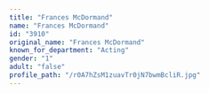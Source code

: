 ```yaml
---
title: "Frances McDormand"
name: "Frances McDormand"
id: "3910"
original_name: "Frances McDormand"
known_for_department: "Acting"
gender: "1"
adult: "false"
profile_path: "/r0A7hZsM1zuavTr0jN7bwmBcliR.jpg"
---
```

